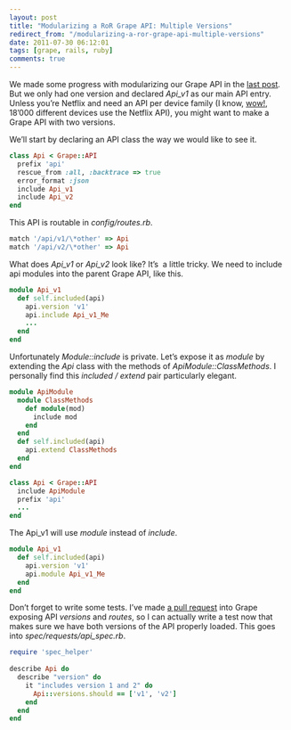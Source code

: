 ```yaml
---
layout: post
title: "Modularizing a RoR Grape API: Multiple Versions"
redirect_from: "/modularizing-a-ror-grape-api-multiple-versions"
date: 2011-07-30 06:12:01
tags: [grape, rails, ruby]
comments: true
---
```

We made some progress with modularizing our Grape API in the [last post](/modularizing-a-ror-grape-api). But we only had one version and declared _Api_v1_ as our main API entry. Unless you’re Netflix and need an API per device family (I know, [wow!](http://blog.programmableweb.com/2011/07/28/redesigning-the-netflix-api-no-versions-many-endpoints/), 18’000 different devices use the Netflix API), you might want to make a Grape API with two versions.

We’ll start by declaring an API class the way we would like to see it.

```ruby
class Api < Grape::API
  prefix 'api'
  rescue_from :all, :backtrace => true
  error_format :json
  include Api_v1  
  include Api_v2
end
```

This API is routable in _config/routes.rb_.

```ruby
match '/api/v1/\*other' => Api
match '/api/v2/\*other' => Api
```

What does _Api_v1_ or _Api_v2_ look like? It’s  a little tricky. We need to include api modules into the parent Grape API, like this.

```ruby
module Api_v1
  def self.included(api)
    api.version 'v1'
    api.include Api_v1_Me
    ...
  end
end
```

Unfortunately _Module::include_ is private. Let’s expose it as _module_ by extending the _Api_ class with the methods of _ApiModule::ClassMethods_. I personally find this _included / extend_ pair particularly elegant.

```ruby
module ApiModule
  module ClassMethods
    def module(mod)
      include mod
    end
  end
  def self.included(api)
    api.extend ClassMethods
  end
end

class Api < Grape::API
  include ApiModule
  prefix 'api'
  ...
end
```

The Api_v1 will use _module_ instead of _include_.

```ruby
module Api_v1
  def self.included(api)
    api.version 'v1'
    api.module Api_v1_Me
  end
end
```

Don’t forget to write some tests. I’ve made [a pull request](https://github.com/intridea/grape/pull/48) into Grape exposing API _versions_ and _routes_, so I can actually write a test now that makes sure we have both versions of the API properly loaded. This goes into _spec/requests/api_spec.rb_.

```ruby
require 'spec_helper'
 
describe Api do
  describe "version" do
    it "includes version 1 and 2" do
      Api::versions.should == ['v1', 'v2']
    end
  end
end
```
